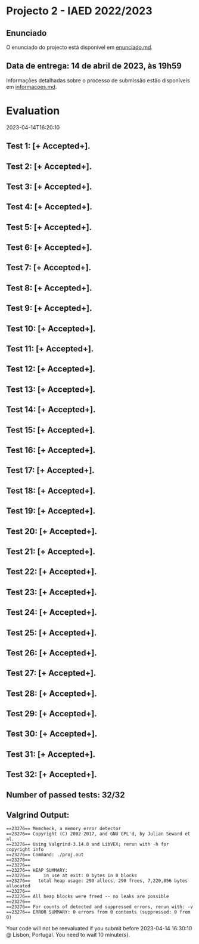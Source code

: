 # Projecto 2 - IAED 2022/2023

## Enunciado

O enunciado do projecto está disponível em [enunciado.md](enunciado.md). 

## Data de entrega: 14 de abril de 2023, às 19h59

Informações detalhadas sobre o processo de submissão estão disponíveis em [informacoes.md](informacoes.md).



# Evaluation

2023-04-14T16:20:10

## Test 1: [+ Accepted+].
## Test 2: [+ Accepted+].
## Test 3: [+ Accepted+].
## Test 4: [+ Accepted+].
## Test 5: [+ Accepted+].
## Test 6: [+ Accepted+].
## Test 7: [+ Accepted+].
## Test 8: [+ Accepted+].
## Test 9: [+ Accepted+].
## Test 10: [+ Accepted+].
## Test 11: [+ Accepted+].
## Test 12: [+ Accepted+].
## Test 13: [+ Accepted+].
## Test 14: [+ Accepted+].
## Test 15: [+ Accepted+].
## Test 16: [+ Accepted+].
## Test 17: [+ Accepted+].
## Test 18: [+ Accepted+].
## Test 19: [+ Accepted+].
## Test 20: [+ Accepted+].
## Test 21: [+ Accepted+].
## Test 22: [+ Accepted+].
## Test 23: [+ Accepted+].
## Test 24: [+ Accepted+].
## Test 25: [+ Accepted+].
## Test 26: [+ Accepted+].
## Test 27: [+ Accepted+].
## Test 28: [+ Accepted+].
## Test 29: [+ Accepted+].
## Test 30: [+ Accepted+].
## Test 31: [+ Accepted+].
## Test 32: [+ Accepted+].


## Number of passed tests: 32/32


## Valgrind Output:


```
==23276== Memcheck, a memory error detector
==23276== Copyright (C) 2002-2017, and GNU GPL'd, by Julian Seward et al.
==23276== Using Valgrind-3.14.0 and LibVEX; rerun with -h for copyright info
==23276== Command: ./proj.out
==23276== 
==23276== 
==23276== HEAP SUMMARY:
==23276==     in use at exit: 0 bytes in 0 blocks
==23276==   total heap usage: 290 allocs, 290 frees, 7,220,856 bytes allocated
==23276== 
==23276== All heap blocks were freed -- no leaks are possible
==23276== 
==23276== For counts of detected and suppressed errors, rerun with: -v
==23276== ERROR SUMMARY: 0 errors from 0 contexts (suppressed: 0 from 0)

```


Your code will not be reevaluated if you submit before 2023-04-14 16:30:10 @ Lisbon, Portugal. You need to wait 10 minute(s).

